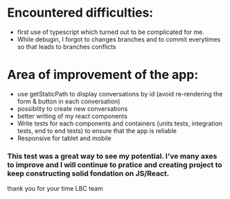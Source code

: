 # Encountered difficulties:

- first use of typescript which turned out to be complicated for me.
- While debugin, I forgot to changes branches and to commit everytimes so that leads to branches conflicts 

# Area of ​​improvement of the app:

- use getStaticPath to display conversations by id (avoid re-rendering the form & button in each conversation)
- possiblity to create new conversations 
- better writing of my react components
- Write tests for each components and containers (units tests, integration tests, end to end tests) to ensure that the app is reliable
- Responsive for tablet and mobile


### This test was a great way to see my potential. I've many axes to improve and I will continue to pratice and creating project to keep constructing solid fondation on JS/React.

thank you for your time LBC team 
